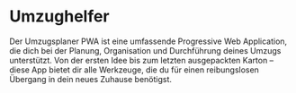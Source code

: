 # Umzughelfer
Der Umzugsplaner PWA ist eine umfassende Progressive Web Application, die dich bei der Planung, Organisation und Durchführung deines Umzugs unterstützt. Von der ersten Idee bis zum letzten ausgepackten Karton – diese App bietet dir alle Werkzeuge, die du für einen reibungslosen Übergang in dein neues Zuhause benötigst.
